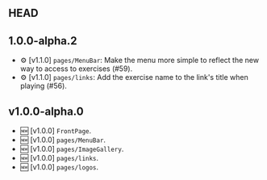 ## HEAD

## 1.0.0-alpha.2

- ⚙️ [v1.1.0] `pages/MenuBar`: Make the menu more simple to reflect the new way to access to exercises (#59).
- ⚙️ [v1.1.0] `pages/links`: Add the exercise name to the link's title when playing (#56).

## v1.0.0-alpha.0

- 🆕 [v1.0.0] `FrontPage`.
- 🆕 [v1.0.0] `pages/MenuBar`.
- 🆕 [v1.0.0] `pages/ImageGallery`.
- 🆕 [v1.0.0] `pages/links`.
- 🆕 [v1.0.0] `pages/logos`.
